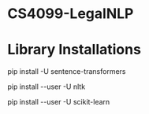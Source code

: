 # CS4099-LegalNLP


# Library Installations 

pip install -U sentence-transformers 

pip install --user -U nltk

pip install --user -U scikit-learn 

